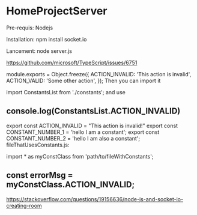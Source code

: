 # HomeProjectServer

Pre-requis: 
Nodejs

Installation:
npm install socket.io

Lancement:
node server.js

https://github.com/microsoft/TypeScript/issues/6751

module.exports = Object.freeze({
  ACTION_INVALID: 'This action is invalid',
  ACTION_VALID: 'Some other action',
});
Then you can import it

import ConstantsList from './constants';
and use

console.log(ConstantsList.ACTION_INVALID)
-----------------------------------------------
export const ACTION_INVALID = "This action is invalid!"
export const CONSTANT_NUMBER_1 = 'hello I am a constant';
export const CONSTANT_NUMBER_2 = 'hello I am also a constant';
fileThatUsesConstants.js:

import * as myConstClass from 'path/to/fileWithConstants';

const errorMsg = myConstClass.ACTION_INVALID;
-------------------------
https://stackoverflow.com/questions/19156636/node-js-and-socket-io-creating-room